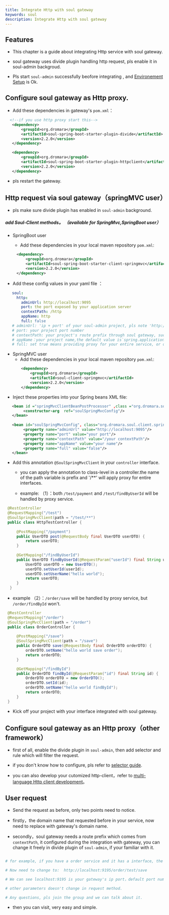 ```yaml
---
title: Integrate Http with soul gateway
keywords: soul
description: Integrate Http with soul gateway
---
```


## Features

* This chapter is a guide about integrating Http service with soul gateway.

* soul gateway uses divide plugin handling http request, pls enable it in soul-admin backgroud.

* Pls start `soul-admin` successfully beofore integrating , and [Environement Setup](setup.md) is Ok.

## Configure soul gateway as Http proxy.

* Add these dependencies in gateway's `pom.xml`：
```xml
  <!--if you use http proxy start this-->
   <dependency>
       <groupId>org.dromara</groupId>
       <artifactId>soul-spring-boot-starter-plugin-divide</artifactId>
       <version>2.2.0</version>
   </dependency>

   <dependency>
       <groupId>org.dromara</groupId>
       <artifactId>soul-spring-boot-starter-plugin-httpclient</artifactId>
       <version>2.2.0</version>
   </dependency>
```

* pls restart the gateway.

## Http request via soul gateway（springMVC user）

* pls make sure divide plugin has enabled in `soul-admin` background.

##### add Soul-Client methods。 （available for SpringMvc,SpringBoot user）

* SpringBoot user
  
   * Add these dependencies in your local maven repository `pom.xml`: 
```xml
     <dependency>
         <groupId>org.dromara</groupId>
         <artifactId>soul-spring-boot-starter-client-springmvc</artifactId>
         <version>2.2.0</version>
     </dependency>
 ```
   * Add these config values in your yaml file ：  
```yaml
   soul:
     http:
       adminUrl: http://localhost:9095
       port: the port exposed by your application server
       contextPath: /http
       appName: http
       full: false  
   # adminUrl: 'ip + port' of your soul-admin project, pls note 'http://' is necessary.
   # port: your project port number
   # contextPath: your project's route prefix through soul gateway, such as /order ，/product etc，gateway will route based on it.
   # appName：your project name,the default value is`spring.application.name`.
   # full: set true means providing proxy for your entire service, or only a few controller.
   ``` 
 * SpringMVC user
   * Add these dependencies in your local maven repository `pom.xml`: 
```xml
       <dependency>
           <groupId>org.dromara</groupId>
           <artifactId>soul-client-springmvc</artifactId>
           <version>2.2.0</version>
       </dependency>
 ```     
  * Inject these properties into your Spring beans XML file:   
 ```xml
    <bean id ="springMvcClientBeanPostProcessor" ,class ="org.dromara.soul.client.springmvc.init.SpringMvcClientBeanPostProcessor">
         <constructor-arg  ref="soulSpringMvcConfig"/>
    </bean>
    
    <bean id="soulSpringMvcConfig", class="org.dromara.soul.client.springmvc.config.SoulSpringMvcConfig">
         <property name="adminUrl" value="http://localhost:9095"/>
         <property name="port" value="your port"/>
         <property name="contextPath" value="/your contextPath"/>
         <property name="appName" value="your name"/>
         <property name="full" value="false"/>
    </bean>
   ``` 
* Add this annotation `@SoulSpringMvcClient` in your `controller` interface.
  
   * you can apply the annotation to class-level in a controller.the name of the path variable is prefix and '/**' will apply proxy for entire interfaces. 
  
   * example: （1）：both `/test/payment` and `/test/findByUserId` will be handled by proxy service.
   
 ```java
  @RestController
  @RequestMapping("/test")
  @SoulSpringMvcClient(path = "/test/**")
  public class HttpTestController {
      
      @PostMapping("/payment")
      public UserDTO post(@RequestBody final UserDTO userDTO) {
          return userDTO;
      }
   
      @GetMapping("/findByUserId")
      public UserDTO findByUserId(@RequestParam("userId") final String userId) {
          UserDTO userDTO = new UserDTO();
          userDTO.setUserId(userId);
          userDTO.setUserName("hello world");
          return userDTO;
      }      
   }
   ```
   * example （2）：`/order/save` will be handled by proxy service, but `/order/findById` won't.
   
 ```java
  @RestController
  @RequestMapping("/order")
  @SoulSpringMvcClient(path = "/order")
  public class OrderController {
  
      @PostMapping("/save")
      @SoulSpringMvcClient(path = "/save")
      public OrderDTO save(@RequestBody final OrderDTO orderDTO) {
          orderDTO.setName("hello world save order");
          return orderDTO;
      }
 
      @GetMapping("/findById")
      public OrderDTO findById(@RequestParam("id") final String id) {
          OrderDTO orderDTO = new OrderDTO();
          orderDTO.setId(id);
          orderDTO.setName("hello world findById");
          return orderDTO;
      }
  }
   ```

* Kick off your project with your interface integrated with soul gateway.

## Configure soul gateway as an Http proxy（other framework）

* first of all, enable the divide plugin in `soul-admin`, then add selector and rule which will filter the request.

* if you don't know how to configure, pls refer to [selector guide](selector.md).

* you can also develop your cutomized http-client，refer to [multi-language Http client development](dev-client.md)。

## User request

* Send the request as before, only two points need to notice.

* firstly，the domain name that requested before in your service, now need to replace with gateway's domain name.

* secondly，soul gateway needs a route prefix which comes from `contextPath`, it configured during the integration with gateway, you can change it freely in divide plugin of `soul-admin`, if your familiar with it.
 
```yaml

# for example, if you have a order service and it has a interface, the request url: http://localhost:8080/test/save

# Now need to change to:  http://localhost:9195/order/test/save

# We can see localhost:9195 is your gateway's ip port，default port number is 9195 ，/order is your contextPath which you configured with gateway.

# other parameters doesn't change in request method.

# Any questions, pls join the group and we can talk about it.

```
* then you can visit, very easy and simple.
